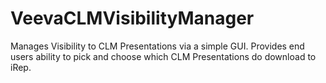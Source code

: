 VeevaCLMVisibilityManager
=========================

Manages Visibility to CLM Presentations via a simple GUI. Provides end users ability to pick and choose which CLM Presentations do download to iRep.